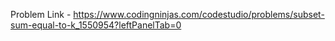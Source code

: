 Problem Link - https://www.codingninjas.com/codestudio/problems/subset-sum-equal-to-k_1550954?leftPanelTab=0